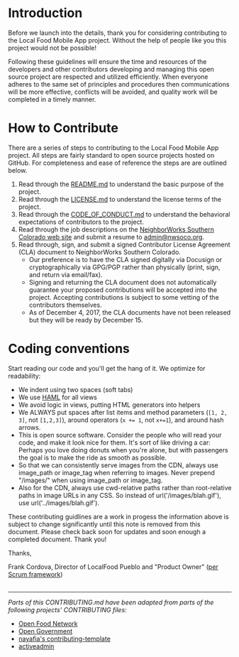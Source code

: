 

# Introduction

Before we launch into the details, thank you for considering contributing to the Local Food Mobile App project. Without the help of people like you this project would not be possible!

Following these guidelines will ensure the time and resources of the developers and other contributors developing and managing this open source project are respected and utilized efficiently. When everyone adheres to the same set of principles and procedures then communications will be more effective, conflicts will be avoided, and quality work will be completed in a timely manner.

# How to Contribute

There are a series of steps to contributing to the Local Food Mobile App project. All steps are fairly standard to open source projects hosted on GitHub. For completeness and ease of reference the steps are  are outlined below.

1. Read through the [README.md](README.md) to understand the basic purpose of the project.
2. Read through the [LICENSE.md](LICENSE.md) to understand the license terms of the project.
3. Read through the [CODE_OF_CONDUCT.md](CODE_OF_CONDUCT.md) to understand the behavioral expectations of contributors to the project.
4. Read through the job descriptions on the [NeighborWorks Southern Colorado web site](http://nwsoco.org/who-we-are/join-our-team.html) and submit a resume to admin@nwsoco.org.
5. Read through, sign, and submit a signed Contributor License Agreement (CLA) document to NeighborWorks Southern Colorado.
   * Our preference is to have the CLA signed digitally via Docusign or cryptographically via GPG/PGP rather than physically (print, sign, and return via email/fax).
   * Signing and returning the CLA document does not automatically guarantee your proposed contributions will be accepted into the project. Accepting contributions is subject to some vetting of the contributors themselves.
   * As of December 4, 2017, the CLA documents have not been released but they will be ready by December 15.

# Coding conventions

Start reading our code and you'll get the hang of it. We optimize for readability:

  * We indent using two spaces (soft tabs)
  * We use [HAML](http://haml.info/) for all views
  * We avoid logic in views, putting HTML generators into helpers
  * We ALWAYS put spaces after list items and method parameters (`[1, 2, 3]`, not `[1,2,3]`), around operators (`x += 1`, not `x+=1`), and around hash arrows.
  * This is open source software. Consider the people who will read your code, and make it look nice for them. It's sort of like driving a car: Perhaps you love doing donuts when you're alone, but with passengers the goal is to make the ride as smooth as possible.
  * So that we can consistently serve images from the CDN, always use image_path or image_tag when referring to images. Never prepend "/images/" when using image_path or image_tag.
  * Also for the CDN, always use cwd-relative paths rather than root-relative paths in image URLs in any CSS. So instead of url('/images/blah.gif'), use url('../images/blah.gif').

These contributing guidlines are a work in progess the information above is subject to change significantly until this note is removed from this document. Please check back soon for updates and soon enough a completed document. Thank you!

Thanks,

Frank Cordova, Director of LocalFood Pueblo and "Product Owner" ([per Scrum framework](http://www.scrumguides.org/scrum-guide.html#team-po "Official Scrum Guide"))<br>
<br>
<hr><em>Parts of this CONTRIBUTING.md have been adapted from parts of the following projects' CONTRIBUTING files:</em><br>
<ul><li><a href="https://github.com/openfoodfoundation/openfoodnetwork/blob/master/CONTRIBUTING.md" target="_blank">Open Food Network</a></li>
<li><a href="https://github.com/opengovernment/opengovernment/blob/master/CONTRIBUTING.md" target="_blank">Open Government</a></li>
<li><a href="https://github.com/nayafia/contributing-template/blob/master/CONTRIBUTING-template.md" target="_blank">nayafia's contributing-template</a></li>
<li><a href="https://github.com/activeadmin/activeadmin/blob/master/CONTRIBUTING.md" target="_blank">activeadmin</a></li></ul>
